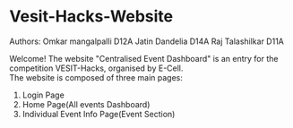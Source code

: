 # Vesit-Hacks-Website
Authors: Omkar mangalpalli D12A
         Jatin Dandelia    D14A
         Raj Talashilkar   D11A
         
Welcome!
The website "Centralised Event Dashboard" is an entry for the competition VESIT-Hacks, organised by E-Cell.<br/>
The website is composed of three main pages:<br/>
 1. Login Page<br/>
 2. Home Page(All events Dashboard)<br/>
 3. Individual Event Info Page(Event Section)<br/>
